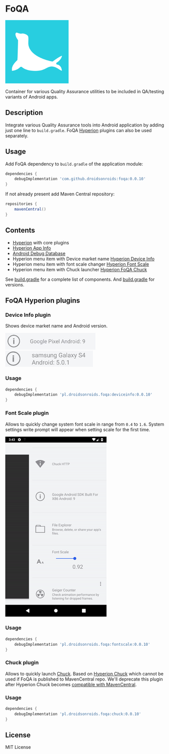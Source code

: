 # FoQA

<img src="art/seal.svg" alt="Logo" width="200"/>

Container for various Quality Assurance utilities to be included in QA/testing variants of Android apps.

## Description

Integrate various Quality Assurance tools into Android application by adding just one line to `build.gradle`.
FoQA [Hyperion](https://github.com/willowtreeapps/Hyperion-Android) plugins can also be used separately.

## Usage

Add FoQA dependency to `build.gradle` of the application module:

```groovy
dependencies {
    debugImplementation 'com.github.droidsonroids:foqa:0.0.10'
}
```

If not already present add Maven Central repository:
```groovy
repositories {
    mavenCentral()
}
```

## Contents

- [Hyperion](https://github.com/willowtreeapps/Hyperion-Android) with core plugins
- [Hyperion App Info](https://github.com/willowtreeapps/Hyperion-Android)
- [Android Debug Database](https://github.com/amitshekhariitbhu/Android-Debug-Database)
- Hyperion menu item with Device market name [Hyperion Device Info](#device-info-plugin)
- Hyperion menu item with font scale changer [Hyperion Font Scale](#font-scale-plugin)
- Hyperion menu item with Chuck launcher [Hyperion FoQA Chuck](#chuck-plugin)

See [build.gradle](library/build.gradle) for a complete list of components. And [build.gradle](build.gradle) for versions.

## FoQA Hyperion plugins

### Device Info plugin

Shows device market name and Android version.

<img src="art/device_info_pixel.png" alt="Device info plugin demo"/>
<img src="art/device_info_sgs4.png" alt="Device info plugin demo"/>

### Usage

```groovy
dependencies {
    debugImplementation 'pl.droidsonroids.foqa:deviceinfo:0.0.10'
}
```

### Font Scale plugin

Allows to quickly change system font scale in range from `0.4` to `1.6`.
System settings write prompt will appear when setting scale for the first time. 

<img src="art/font_scale.gif" alt="Font scale plugin demo"/>

### Usage

```groovy
dependencies {
    debugImplementation 'pl.droidsonroids.foqa:fontscale:0.0.10'
}
```
### Chuck plugin

Allows to quickly launch [Chuck](https://github.com/jgilfelt/chuck).
Based on [Hyperion Chuck](https://github.com/Commit451/Hyperion-Chuck)
which cannot be used if FoQA is published to MavenCentral repo.
We'll deprecate this plugin after Hyperion Chuck becomes [compatible with MavenCentral](https://github.com/Commit451/Hyperion-Chuck/issues/1).    

### Usage

```groovy
dependencies {
    debugImplementation 'pl.droidsonroids.foqa:chuck:0.0.10'
}
```

## License

MIT License